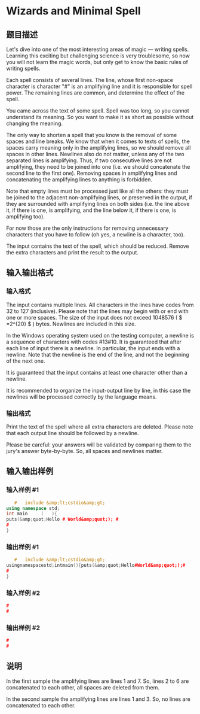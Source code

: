 # Wizards and Minimal Spell

## 题目描述

Let's dive into one of the most interesting areas of magic — writing spells. Learning this exciting but challenging science is very troublesome, so now you will not learn the magic words, but only get to know the basic rules of writing spells.

Each spell consists of several lines. The line, whose first non-space character is character "\#" is an amplifying line and it is responsible for spell power. The remaining lines are common, and determine the effect of the spell.

You came across the text of some spell. Spell was too long, so you cannot understand its meaning. So you want to make it as short as possible without changing the meaning.

The only way to shorten a spell that you know is the removal of some spaces and line breaks. We know that when it comes to texts of spells, the spaces carry meaning only in the amplifying lines, so we should remove all spaces in other lines. Newlines also do not matter, unless any of the two separated lines is amplifying. Thus, if two consecutive lines are not amplifying, they need to be joined into one (i.e. we should concatenate the second line to the first one). Removing spaces in amplifying lines and concatenating the amplifying lines to anything is forbidden.

Note that empty lines must be processed just like all the others: they must be joined to the adjacent non-amplifying lines, or preserved in the output, if they are surrounded with amplifying lines on both sides (i.e. the line above it, if there is one, is amplifying, and the line below it, if there is one, is amplifying too).

For now those are the only instructions for removing unnecessary characters that you have to follow (oh yes, a newline is a character, too).

The input contains the text of the spell, which should be reduced. Remove the extra characters and print the result to the output.

## 输入输出格式

### 输入格式

The input contains multiple lines. All characters in the lines have codes from 32 to 127 (inclusive). Please note that the lines may begin with or end with one or more spaces. The size of the input does not exceed 1048576 ( $ =2^{20} $ ) bytes. Newlines are included in this size.

In the Windows operating system used on the testing computer, a newline is a sequence of characters with codes #13#10. It is guaranteed that after each line of input there is a newline. In particular, the input ends with a newline. Note that the newline is the end of the line, and not the beginning of the next one.

It is guaranteed that the input contains at least one character other than a newline.

It is recommended to organize the input-output line by line, in this case the newlines will be processed correctly by the language means.

### 输出格式

Print the text of the spell where all extra characters are deleted. Please note that each output line should be followed by a newline.

Please be careful: your answers will be validated by comparing them to the jury's answer byte-by-byte. So, all spaces and newlines matter.

## 输入输出样例

### 输入样例 #1

```cpp
   #   include &amp;lt;cstdio&amp;gt;
using namespace std;
int main     (   ){
puts(&amp;quot;Hello # World&amp;quot;); #
#
}

```
### 输出样例 #1

```cpp
   #   include &amp;lt;cstdio&amp;gt;
usingnamespacestd;intmain(){puts(&amp;quot;Hello#World&amp;quot;);#
#
}

```
### 输入样例 #2

```cpp
#
#

```
### 输出样例 #2

```cpp
#
#

```
## 说明

In the first sample the amplifying lines are lines 1 and 7. So, lines 2 to 6 are concatenated to each other, all spaces are deleted from them.

In the second sample the amplifying lines are lines 1 and 3. So, no lines are concatenated to each other.

